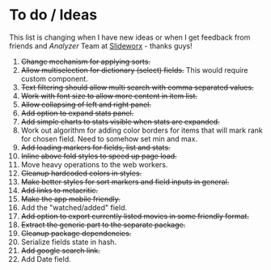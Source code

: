 # To do / Ideas
This list is changing when I have new ideas or when I get feedback from friends and _Analyzer_ Team at [Slideworx](https://slideworx.com) - thanks guys!

1. ~~Change mechanism for applying sorts.~~
2. ~~Allow multiselection for dictionary (select) fields.~~ This would require custom component.
3. ~~Text filtering should allow multi search with comma separated values.~~
4. ~~Work with font size to allow more content in item list.~~
5. ~~Allow collapsing of left and right panel.~~
6. ~~Add option to expand stats panel.~~
7. ~~Add simple charts to stats visible when stats are expanded.~~
8. Work out algorithm for adding color borders for items that will mark rank for chosen field. Need to somehow set min and max.
9. ~~Add loading markers for fields, list and stats.~~
10. ~~Inline above fold styles to speed up page load.~~
11. Move heavy operations to the web workers.
12. ~~Cleanup hardcoded colors in styles.~~
13. ~~Make better styles for sort markers and field inputs in general.~~
14. ~~Add links to metacritic.~~
15. ~~Make the app mobile friendly.~~
16. Add the "watched/added" field.
17. ~~Add option to export currently listed movies in some friendly format.~~
18. ~~Extract the generic part to the separate package.~~
19. ~~Cleanup package dependencies.~~
20. Serialize fields state in hash.
21. ~~Add google search link.~~
22. Add Date field.
